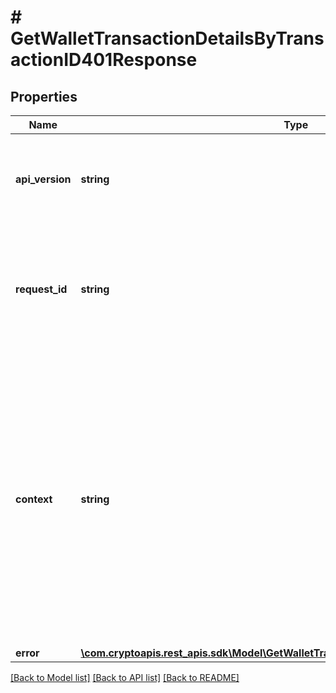 # # GetWalletTransactionDetailsByTransactionID401Response

## Properties

Name | Type | Description | Notes
------------ | ------------- | ------------- | -------------
**api_version** | **string** | Specifies the version of the API that incorporates this endpoint. |
**request_id** | **string** | Defines the ID of the request. The &#x60;requestId&#x60; is generated by Crypto APIs and it&#39;s unique for every request. |
**context** | **string** | In batch situations the user can use the context to correlate responses with requests. This property is present regardless of whether the response was successful or returned as an error. &#x60;context&#x60; is specified by the user. | [optional]
**error** | [**\com.cryptoapis.rest_apis.sdk\Model\GetWalletTransactionDetailsByTransactionIDE401**](GetWalletTransactionDetailsByTransactionIDE401.md) |  |

[[Back to Model list]](../../README.md#models) [[Back to API list]](../../README.md#endpoints) [[Back to README]](../../README.md)
